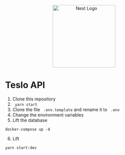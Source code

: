 <p align="center">
  <a href="http://nestjs.com/" target="blank"><img src="https://nestjs.com/img/logo-small.svg" width="200" alt="Nest Logo" /></a>
</p>

# Teslo API

1. Clone this repository
2. ```` yarn start````
3. Clone the file ```` .env.template```` and rename it to ```` .env````
4. Change the environment variables
5. Lift the database
 ````
 docker-compose up -d
 ````

6. Lift 
 ````
 yarn start:dev
 ````

